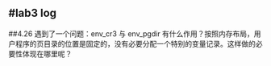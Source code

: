 #lab3 log
------------------------------------------------------------------------------------------------------------------------
##4.26
	遇到了一个问题：env_cr3 与 env_pgdir 有什么作用？按照内存布局，用户程序的页目录的位置是固定的，没有必要分配一个特别的变量记录。这样做的必要性体现在哪里呢？

